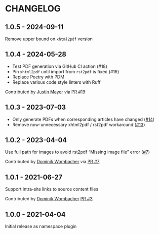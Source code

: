 CHANGELOG
=========

1.0.5 - 2024-09-11
------------------

Remove upper bound on `xhtml2pdf` version

1.0.4 - 2024-05-28
------------------

- Test PDF generation via GitHub CI action (#18)
- Pin `xhtml2pdf` until import from `rst2pdf` is fixed (#19)
- Replace Poetry with PDM
- Replace various code style linters with Ruff

Contributed by [Justin Mayer](https://github.com/justinmayer) via [PR #19](https://github.com/pelican-plugins/pdf/pull/19/)


1.0.3 - 2023-07-03
------------------

* Only generate PDFs when corresponding articles have changed ([#14](https://github.com/pelican-plugins/pdf/pull/14))
* Remove now-unnecessary xhtml2pdf / rst2pdf workaround ([#13](https://github.com/pelican-plugins/pdf/pull/13))

1.0.2 - 2023-04-04
------------------

Use full path for images to avoid rst2pdf “Missing image file” error ([#7](https://github.com/pelican-plugins/pdf/pull/7))

Contributed by [Dominik Wombacher](https://github.com/wombelix) via [PR #7](https://github.com/pelican-plugins/pdf/pull/7/)


1.0.1 - 2021-06-27
------------------

Support intra-site links to source content files

Contributed by [Dominik Wombacher](https://github.com/wombelix) [PR #3](https://github.com/pelican-plugins/pdf/pull/3/)


1.0.0 - 2021-04-04
------------------

Initial release as namespace plugin
